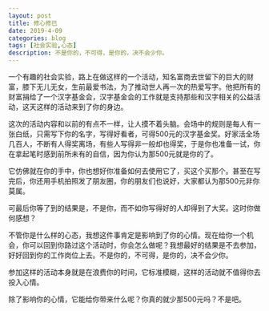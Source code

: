 ```yaml
---
layout: post
title: 修心修已
date: 2019-4-09
categories: blog
tags: [社会实验,心态]
description: 不是你的，不可得，是你的，决不会少你。
---
```



一个有趣的社会实验，路上在做这样的一个活动，知名富商去世留下的巨大的财富，膝下无儿无女，生前最爱书法，为了推动世人再一次的热爱写字。他把所有的财富捐给了一个汉字基金会，汉字基金会的工作就是支持那些和汉字相关的公益活动，这天这样的活动来到了你的身边。

这次的活动内容和以前的有点不一样，让人摸不着头脑。会场中的规则是每人有一张白纸，只需写下你的名字，写得好看者，可得500元的汉字基金奖。好家活全场几百人，不断有人得奖离场，有些人写得非一般却也得奖，于是你也准备一试，你在拿起笔时感到前所未有的自信，因为你认为那500元就是你的了。

它仿佛就在你的手中，你也想好你准备如何去使用它了，买这个买那个。甚至在写完后，你还用手机拍照发了朋友圈，你的朋友们也说好，大家都认为那500元非你莫属。

可最后你等了到的结果是，不是你，而不如你写得好的人却得到了大奖。这时你做何感想？

不管你是什么样的心态，我想这件事肯定是影响到了你的心情。现在给你一个机会，你可以回到你路过这个活动时，你会怎么做呢？我想最好的结果是不去参加，好好回到你的工作岗位上去。不是你的，不可得，是你的，决不会少你。

参加这样的活动本身就是在浪费你的时间，它标准模糊，这样的活动就不值得你去投入心情。

除了影响你的心情，它能给你带来什么呢？你真的就少那500元吗？不是吧。

